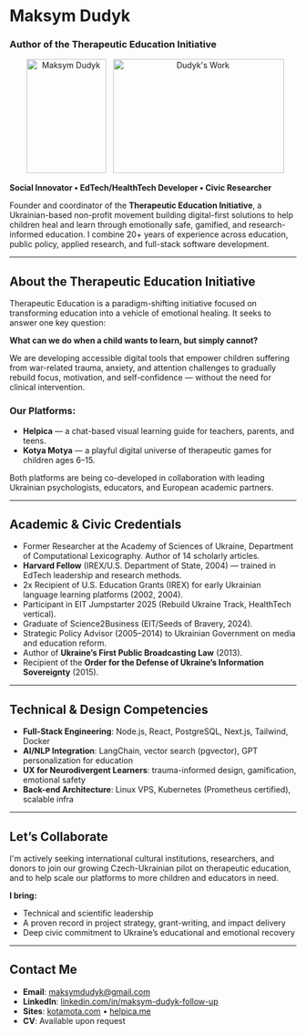 # Maksym Dudyk
### Author of the Therapeutic Education Initiative

<p align="center">
  <img src="https://github.com/Helpico/Helpico/assets/32806311/9dfc44d0-bcbe-43a1-8a73-9425f15224db" alt="Maksym Dudyk" width="140" height="200">
  <img src="https://github.com/user-attachments/assets/e08934f8-8ac6-40c8-9c0d-47a0b5c76d61" alt="Dudyk's Work" width="300" height="200">
</p>

**Social Innovator • EdTech/HealthTech Developer • Civic Researcher**

Founder and coordinator of the **Therapeutic Education Initiative**, a Ukrainian-based non-profit movement building digital-first solutions to help children heal and learn through emotionally safe, gamified, and research-informed education. I combine 20+ years of experience across education, public policy, applied research, and full-stack software development.

---

## About the Therapeutic Education Initiative

Therapeutic Education is a paradigm-shifting initiative focused on transforming education into a vehicle of emotional healing. It seeks to answer one key question:

**What can we do when a child wants to learn, but simply cannot?**

We are developing accessible digital tools that empower children suffering from war-related trauma, anxiety, and attention challenges to gradually rebuild focus, motivation, and self-confidence — without the need for clinical intervention.

### Our Platforms:

* **Helpica** — a chat-based visual learning guide for teachers, parents, and teens.
* **Kotya Motya** — a playful digital universe of therapeutic games for children ages 6–15.

Both platforms are being co-developed in collaboration with leading Ukrainian psychologists, educators, and European academic partners.

---

## Academic & Civic Credentials

* Former Researcher at the Academy of Sciences of Ukraine, Department of Computational Lexicography. Author of 14 scholarly articles.
* **Harvard Fellow** (IREX/U.S. Department of State, 2004) — trained in EdTech leadership and research methods.
* 2x Recipient of U.S. Education Grants (IREX) for early Ukrainian language learning platforms (2002, 2004).
* Participant in EIT Jumpstarter 2025 (Rebuild Ukraine Track, HealthTech vertical).
* Graduate of Science2Business (EIT/Seeds of Bravery, 2024).
* Strategic Policy Advisor (2005–2014) to Ukrainian Government on media and education reform.
* Author of **Ukraine’s First Public Broadcasting Law** (2013).
* Recipient of the **Order for the Defense of Ukraine’s Information Sovereignty** (2015).

---

## Technical & Design Competencies

* **Full-Stack Engineering**: Node.js, React, PostgreSQL, Next.js, Tailwind, Docker
* **AI/NLP Integration**: LangChain, vector search (pgvector), GPT personalization for education
* **UX for Neurodivergent Learners**: trauma-informed design, gamification, emotional safety
* **Back-end Architecture**: Linux VPS, Kubernetes (Prometheus certified), scalable infra

---

## Let’s Collaborate

I'm actively seeking international cultural institutions, researchers, and donors to join our growing Czech-Ukrainian pilot on therapeutic education, and to help scale our platforms to more children and educators in need.

**I bring:**

* Technical and scientific leadership
* A proven record in project strategy, grant-writing, and impact delivery
* Deep civic commitment to Ukraine’s educational and emotional recovery

---

## Contact Me

* **Email**: maksymdudyk@gmail.com
* **LinkedIn**: [linkedin.com/in/maksym-dudyk-follow-up](https://linkedin.com/in/maksym-dudyk-follow-up)
* **Sites**: [kotamota.com](https://kotamota.com) • [helpica.me](https://helpica.me)
* **CV**: Available upon request
